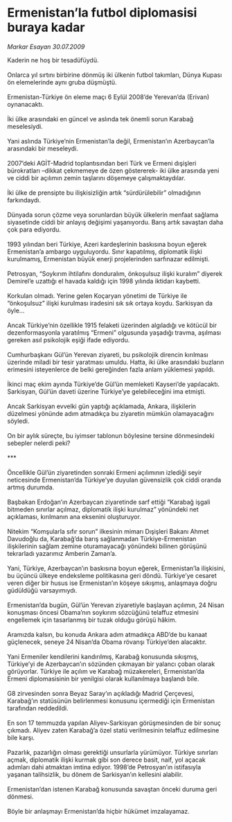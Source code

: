 # Ermenistan’la futbol diplomasisi buraya kadar

*Markar Esayan 30.07.2009*

<div class="taraf_structure_2col_1zq">
<div class="margen_n">



 <p>Kaderin ne hoş bir tesadüfüydü. <br/><br/>Onlarca yıl sırtını birbirine dönmüş iki ülkenin futbol takımları, Dünya Kupası ön elemelerinde aynı gruba düşmüştü. <br/><br/>Ermenistan-Türkiye ön eleme maçı 6 Eylül 2008’de Yerevan’da (Erivan) oynanacaktı. <br/><br/>İki ülke arasındaki en güncel ve aslında tek önemli sorun Karabağ meselesiydi. <br/><br/>Yani aslında Türkiye’nin Ermenistan’la değil, Ermenistan’ın Azerbaycan’la arasındaki bir meseleydi. <br/><br/>2007’deki AGİT-Madrid toplantısından beri Türk ve Ermeni dışişleri bürokratları –dikkat çekmemeye de özen göstererek- iki ülke arasında yeni ve ciddi bir açılımın zemin taşlarını döşemeye çalışmaktaydılar. <br/><br/>İki ülke de prensipte bu ilişkisizliğin artık “sürdürülebilir” olmadığının farkındaydı. <br/><br/>Dünyada sorun çözme veya sorunlardan büyük ülkelerin menfaat sağlama siyasetinde ciddi bir anlayış değişimi yaşanıyordu. Barış artık savaştan daha çok para ediyordu. <br/><br/>1993 yılından beri Türkiye, Azeri kardeşlerinin baskısına boyun eğerek Ermenistan’a ambargo uyguluyordu. Sınır kapatılmış, diplomatik ilişki kurulmamış, Ermenistan büyük enerji projelerinden sarfınazar edilmişti. <br/><br/>Petrosyan, “Soykırım ihtilafını donduralım, önkoşulsuz ilişki kuralım” diyerek Demirel’e uzattığı el havada kaldığı için 1998 yılında iktidarı kaybetti. <br/><br/>Korkulan olmadı. Yerine gelen Koçaryan yönetimi de Türkiye ile “önkoşulsuz” ilişki kurulması iradesini sık sık ortaya koydu. Sarkisyan da öyle... <br/><br/>Ancak Türkiye’nin özellikle 1915 felaketi üzerinden algıladığı ve kötücül bir dezenformasyonla yaratılmış “Ermeni” olgusunda yaşadığı travma, aşılması gereken asıl psikolojik eşiği ifade ediyordu. <br/><br/>Cumhurbaşkanı Gül’ün Yerevan ziyareti, bu psikolojik direncin kırılması üzerinde miladi bir tesir yaratması umuldu. Hatta, iki ülke arasındaki buzların erimesini isteyenlerce de belki gereğinden fazla anlam yüklemesi yapıldı. <br/><br/>İkinci maç ekim ayında Türkiye’de Gül’ün memleketi Kayseri’de yapılacaktı. Sarkisyan, Gül’ün daveti üzerine Türkiye’ye gelebileceğini ima etmişti. <br/><br/>Ancak Sarkisyan evvelki gün yaptığı açıklamada, Ankara, ilişkilerin düzelmesi yönünde adım atmadıkça bu ziyaretin mümkün olamayacağını söyledi. <br/><br/>On bir aylık süreçte, bu iyimser tablonun böylesine tersine dönmesindeki sebepler nelerdi peki? <br/><br/>*** <br/><br/>Öncellikle Gül’ün ziyaretinden sonraki Ermeni açılımının izlediği seyir neticesinde Ermenistan’da Türkiye’ye duyulan güvensizlik çok ciddi oranda artmış durumda. <br/><br/>Başbakan Erdoğan’ın Azerbaycan ziyaretinde sarf ettiği “Karabağ işgali bitmeden sınırlar açılmaz, diplomatik ilişki kurulmaz” yönündeki net açıklaması, kırılmanın ana eksenini oluşturuyor. <br/><br/>Nitekim “Komşularla sıfır sorun” ilkesinin mimarı Dışişleri Bakanı Ahmet Davudoğlu da, Karabağ’da barış sağlanmadan Türkiye-Ermenistan ilişkilerinin sağlam zemine oturamayacağı yönündeki bilinen görüşünü tekrarladı yazarımız Amberin Zaman’a. <br/><br/>Yani, Türkiye, Azerbaycan’ın baskısına boyun eğerek, Ermenistan’la ilişkisini, bu üçüncü ülkeye endeksleme politikasına geri döndü. Türkiye’ye cesaret veren diğer bir husus ise Ermenistan’ın köşeye sıkışmış, anlaşmaya doğru güdüldüğü varsayımıydı. <br/><br/>Ermenistan’da bugün, Gül’ün Yerevan ziyaretiyle başlayan açılımın, 24 Nisan konuşması öncesi Obama’nın soykırım sözcüğünü telaffuz etmesini engellemek için tasarlanmış bir tuzak olduğu görüşü hâkim. <br/><br/>Aramızda kalsın, bu konuda Ankara adım atmadıkça ABD’de bu kanaat güçlenecek, seneye 24 Nisan’da Obama rövanşı Türkiye’den alacaktır. <br/><br/>Yani Ermeniler kendilerini kandırılmış, Karabağ konusunda sıkışmış, Türkiye’yi de Azerbaycan’ın sözünden çıkmayan bir yalancı çoban olarak görüyorlar. Türkiye ile açılım ve Karabağ müzakereleri, Ermenistan’da Ermeni diplomasisinin bir yenilgisi olarak kullanılmaya başlandı bile. <br/><br/>G8 zirvesinden sonra Beyaz Saray’ın açıkladığı Madrid Çerçevesi, Karabağ’ın statüsünün belirlenmesi konusunu içermediği için Ermenistan tarafından reddedildi. <br/><br/>En son 17 temmuzda yapılan Aliyev-Sarkisyan görüşmesinden de bir sonuç çıkmadı. Aliyev zaten Karabağ’a özel statü verilmesinin telaffuz edilmesine bile karşı. <br/><br/>Pazarlık, pazarlığın olması gerektiği unsurlarla yürümüyor. Türkiye sınırları açmak, diplomatik ilişki kurmak gibi son derece basit, naif, yol açacak adımları dahi atmaktan imtina ediyor. 1998’de Petrosyan’ın istifasıyla yaşanan talihsizlik, bu dönem de Sarkisyan’ın kellesini alabilir. <br/><br/>Ermenistan’dan istenen Karabağ konusunda savaştan önceki duruma geri dönmesi. <br/><br/>Böyle bir anlaşmayı Ermenistan’da hiçbir hükümet imzalayamaz.</p>
<br/>
<br/>
<br/>



<br/>


<div id="taraf_not">
</div>

</div>


</div>
